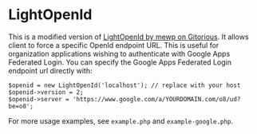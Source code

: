 # LightOpenId

This is a modified version of [LightOpenId by mewp on Gitorious](https://gitorious.org/lightopenid). It allows client to force a specific OpenId endpoint URL. This is useful for organization applications wishing to authenticate with Google Apps Federated Login. You can specify the Google Apps Federated Login endpoint url directly with:

    $openid = new LightOpenId('localhost'); // replace with your host
    $openid->version = 2;
    $openid->server = 'https://www.google.com/a/YOURDOMAIN.com/o8/ud?be=o8';
    
For more usage examples, see `example.php` and `example-google.php`.